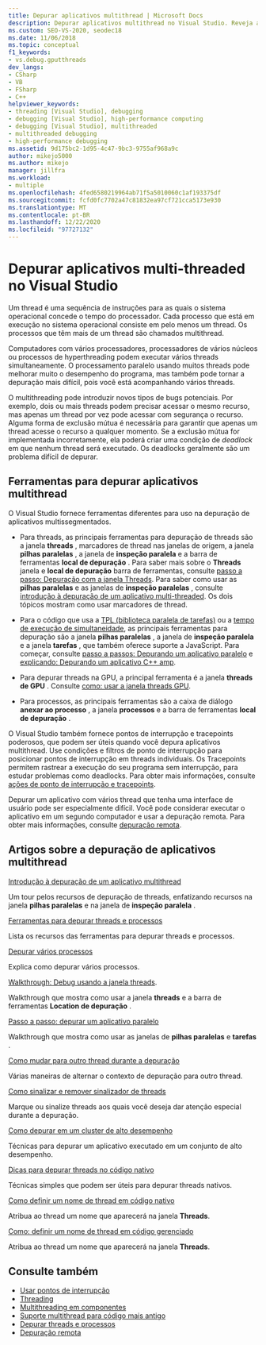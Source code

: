 ```yaml
---
title: Depurar aplicativos multithread | Microsoft Docs
description: Depurar aplicativos multithread no Visual Studio. Reveja as ferramentas e outros artigos sobre como depurar aplicativos multithread.
ms.custom: SEO-VS-2020, seodec18
ms.date: 11/06/2018
ms.topic: conceptual
f1_keywords:
- vs.debug.gputthreads
dev_langs:
- CSharp
- VB
- FSharp
- C++
helpviewer_keywords:
- threading [Visual Studio], debugging
- debugging [Visual Studio], high-performance computing
- debugging [Visual Studio], multithreaded
- multithreaded debugging
- high-performance debugging
ms.assetid: 9d175bc2-1d95-4c47-9bc3-9755af968a9c
author: mikejo5000
ms.author: mikejo
manager: jillfra
ms.workload:
- multiple
ms.openlocfilehash: 4fed6580219964ab71f5a5010060c1af193375df
ms.sourcegitcommit: fcfd0fc7702a47c81832ea97cf721cca5173e930
ms.translationtype: MT
ms.contentlocale: pt-BR
ms.lasthandoff: 12/22/2020
ms.locfileid: "97727132"
---
```

# <a name="debug-multithreaded-applications-in-visual-studio"></a>Depurar aplicativos multi-threaded no Visual Studio
Um thread é uma sequência de instruções para as quais o sistema operacional concede o tempo do processador. Cada processo que está em execução no sistema operacional consiste em pelo menos um thread. Os processos que têm mais de um thread são chamados multithread.

Computadores com vários processadores, processadores de vários núcleos ou processos de hyperthreading podem executar vários threads simultaneamente. O processamento paralelo usando muitos threads pode melhorar muito o desempenho do programa, mas também pode tornar a depuração mais difícil, pois você está acompanhando vários threads.

O multithreading pode introduzir novos tipos de bugs potenciais. Por exemplo, dois ou mais threads podem precisar acessar o mesmo recurso, mas apenas um thread por vez pode acessar com segurança o recurso. Alguma forma de exclusão mútua é necessária para garantir que apenas um thread acesse o recurso a qualquer momento. Se a exclusão mútua for implementada incorretamente, ela poderá criar uma condição de *deadlock* em que nenhum thread será executado. Os deadlocks geralmente são um problema difícil de depurar.

## <a name="tools-for-debugging-multithreaded-apps"></a>Ferramentas para depurar aplicativos multithread

O Visual Studio fornece ferramentas diferentes para uso na depuração de aplicativos multissegmentados.

- Para threads, as principais ferramentas para depuração de threads são a janela **threads** , marcadores de thread nas janelas de origem, a janela **pilhas paralelas** , a janela de **inspeção paralela** e a barra de ferramentas **local de depuração** . Para saber mais sobre o **Threads** janela e **local de depuração** barra de ferramentas, consulte [passo a passo: Depuração com a janela Threads](../debugger/how-to-use-the-threads-window.md). Para saber como usar as **pilhas paralelas** e as janelas de **inspeção paralelas** , consulte [introdução à depuração de um aplicativo multi-threaded](../debugger/get-started-debugging-multithreaded-apps.md). Os dois tópicos mostram como usar marcadores de thread.

- Para o código que usa a [TPL (biblioteca paralela de tarefas)](/dotnet/standard/parallel-programming/task-parallel-library-tpl) ou a [tempo de execução de simultaneidade](/cpp/parallel/concrt/concurrency-runtime/), as principais ferramentas para depuração são a janela **pilhas paralelas** , a janela de **inspeção paralela** e a janela **tarefas** , que também oferece suporte a JavaScript. Para começar, consulte [passo a passos: Depurando um aplicativo paralelo](../debugger/walkthrough-debugging-a-parallel-application.md) e [explicando: Depurando um aplicativo C++ amp](/cpp/parallel/amp/walkthrough-debugging-a-cpp-amp-application).

- Para depurar threads na GPU, a principal ferramenta é a janela **threads de GPU** . Consulte [como: usar a janela threads GPU](../debugger/how-to-use-the-gpu-threads-window.md).

- Para processos, as principais ferramentas são a caixa de diálogo **anexar ao processo** , a janela **processos** e a barra de ferramentas **local de depuração** .

O Visual Studio também fornece pontos de interrupção e tracepoints poderosos, que podem ser úteis quando você depura aplicativos multithread. Use condições e filtros de ponto de interrupção para posicionar pontos de interrupção em threads individuais. Os Tracepoints permitem rastrear a execução do seu programa sem interrupção, para estudar problemas como deadlocks. Para obter mais informações, consulte [ações de ponto de interrupção e tracepoints](../debugger/using-breakpoints.md#BKMK_Print_to_the_Output_window_with_tracepoints).

Depurar um aplicativo com vários thread que tenha uma interface de usuário pode ser especialmente difícil. Você pode considerar executar o aplicativo em um segundo computador e usar a depuração remota. Para obter mais informações, consulte [depuração remota](../debugger/remote-debugging.md).

## <a name="articles-about-debugging-multithreaded-apps"></a>Artigos sobre a depuração de aplicativos multithread

 [Introdução à depuração de um aplicativo multithread](../debugger/get-started-debugging-multithreaded-apps.md)

Um tour pelos recursos de depuração de threads, enfatizando recursos na janela **pilhas paralelas** e na janela de **inspeção paralela** .

 [Ferramentas para depurar threads e processos](../debugger/debug-threads-and-processes.md)

Lista os recursos das ferramentas para depurar threads e processos.

 [Depurar vários processos](../debugger/debug-multiple-processes.md)

Explica como depurar vários processos.

 [Walkthrough: Debug usando a janela threads](../debugger/how-to-use-the-threads-window.md).

Walkthrough que mostra como usar a janela **threads** e a barra de ferramentas **Location de depuração** .

 [Passo a passo: depurar um aplicativo paralelo](../debugger/walkthrough-debugging-a-parallel-application.md)

Walkthrough que mostra como usar as janelas de **pilhas paralelas** e **tarefas** .

 [Como mudar para outro thread durante a depuração](../debugger/how-to-switch-to-another-thread-while-debugging.md)

Várias maneiras de alternar o contexto de depuração para outro thread.

 [Como sinalizar e remover sinalizador de threads](../debugger/how-to-flag-and-unflag-threads.md)

Marque ou sinalize threads aos quais você deseja dar atenção especial durante a depuração.

 [Como depurar em um cluster de alto desempenho](../debugger/how-to-debug-on-a-high-performance-cluster.md)

Técnicas para depurar um aplicativo executado em um conjunto de alto desempenho.

 [Dicas para depurar threads no código nativo](../debugger/tips-for-debugging-threads-in-native-code.md)

Técnicas simples que podem ser úteis para depurar threads nativos.

 [Como definir um nome de thread em código nativo](../debugger/how-to-set-a-thread-name-in-native-code.md)

Atribua ao thread um nome que aparecerá na janela **Threads**.

 [Como: definir um nome de thread em código gerenciado](../debugger/how-to-set-a-thread-name-in-managed-code.md)

Atribua ao thread um nome que aparecerá na janela **Threads**.

## <a name="see-also"></a>Consulte também

- [Usar pontos de interrupção](../debugger/using-breakpoints.md)
- [Threading](/dotnet/standard/threading/index)
- [Multithreading em componentes](/previous-versions/3es4b6yy(v=vs.140))
- [Suporte multithread para código mais antigo](/cpp/parallel/multithreading-support-for-older-code-visual-cpp)
- [Depurar threads e processos](../debugger/debug-threads-and-processes.md)
- [Depuração remota](../debugger/remote-debugging.md)